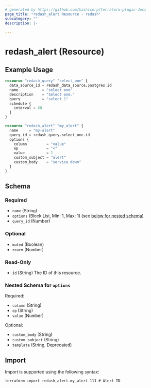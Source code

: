 ```yaml
---
# generated by https://github.com/hashicorp/terraform-plugin-docs
page_title: "redash_alert Resource - redash"
subcategory: ""
description: |-
  
---
```


# redash_alert (Resource)



## Example Usage

```terraform
resource "redash_query" "select_one" {
  data_source_id = redash_data_source.postgres.id
  name           = "select one"
  description    = "Select one."
  query          = "select 1"
  schedule {
    interval = 60
  }
}

resource "redash_alert" "my_alert" {
  name     = "my-alert"
  query_id = redash_query.select_one.id
  options {
    column         = "value"
    op             = "<"
    value          = 1
    custom_subject = "alert"
    custom_body    = "service down"
  }
}
```

<!-- schema generated by tfplugindocs -->
## Schema

### Required

- `name` (String)
- `options` (Block List, Min: 1, Max: 1) (see [below for nested schema](#nestedblock--options))
- `query_id` (Number)

### Optional

- `muted` (Boolean)
- `rearm` (Number)

### Read-Only

- `id` (String) The ID of this resource.

<a id="nestedblock--options"></a>
### Nested Schema for `options`

Required:

- `column` (String)
- `op` (String)
- `value` (Number)

Optional:

- `custom_body` (String)
- `custom_subject` (String)
- `template` (String, Deprecated)

## Import

Import is supported using the following syntax:

```shell
terraform import redash_alert.my_alert 111 # Alert ID
```

